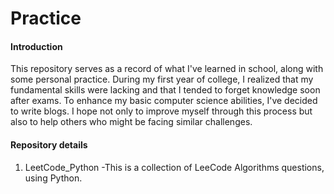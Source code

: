 # Practice

#### Introduction
This repository serves as a record of what I've learned in school, along with some personal practice. During my first year of college, I realized that my fundamental skills were lacking and that I tended to forget knowledge soon after exams. To enhance my basic computer science abilities, I've decided to write blogs. I hope not only to improve myself through this process but also to help others who might be facing similar challenges.

#### Repository details

1.  LeetCode_Python -This is a collection of LeeCode Algorithms questions, using Python.


